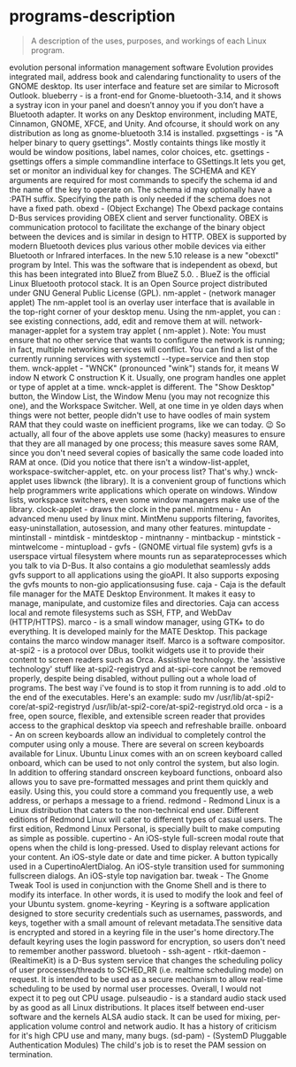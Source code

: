 # programs-description

> A description of the uses, purposes, and workings of each Linux program.

evolution personal information management software Evolution provides integrated mail, address book and calendaring functionality to users of the GNOME desktop. Its user interface and feature set are similar to Microsoft Outlook.
blueberry -  is a front-end for Gnome-bluetooth-3.14, and it shows a systray icon in your panel and doesn’t annoy you if you don’t have a Bluetooth adapter. It works on any Desktop environment, including MATE, Cinnamon, GNOME, XFCE, and Unity. And ofcourse, it should work on any distribution as long as gnome-bluetooth 3.14 is installed.
pxgsettings -  is "A helper binary to query gsettings". Mostly containts things like mostly it would be window positions, label names, color choices, etc.
gsettings - gsettings offers a simple commandline interface to GSettings.It lets you get, set or monitor an individual key for changes. The SCHEMA and KEY arguments are required for most commands to specify the schema id and the name of the key to operate on. The schema id may optionally have a :PATH suffix. Specifying the path is only needed if the schema does not have a fixed path.
obexd - (Object Exchange) The Obexd package contains D-Bus services providing OBEX client and server functionality. OBEX is communication protocol to facilitate the exchange of the binary object between the devices and is similar in design to HTTP. OBEX is supported by modern Bluetooth devices plus various other mobile devices via either Bluetooth or Infrared interfaces. In the new 5.10 release is a new "obexctl" program by Intel. This was the software that is independent as obexd, but this has been integrated into BlueZ from BlueZ 5.0. . BlueZ is the official Linux Bluetooth protocol stack. It is an Open Source project distributed under GNU General Public License (GPL).
nm-applet - (network manager applet) The nm-applet tool is an overlay user interface that is available in the top-right corner of your desktop menu. Using the nm-applet, you can : see existing connections, add, edit and remove them at will. network-manager-applet for a system tray applet ( nm-applet ). Note: You must ensure that no other service that wants to configure the network is running; in fact, multiple networking services will conflict. You can find a list of the currently running services with systemctl --type=service and then stop them.
wnck-applet -  "WNCK" (pronounced "wink") stands for, it means W indow N etwork C onstruction K it. Usually, one program handles one applet or type of applet at a time. wnck-applet is different. The "Show Desktop" button, the Window List, the Window Menu (you may not recognize this one), and the Workspace Switcher. Well, at one time in ye olden days when things were not better, people didn't use to have oodles of main system RAM that they could waste on inefficient programs, like we can today. :wink: So actually, all four of the above applets use some (hacky) measures to ensure that they are all managed by one process; this measure saves some RAM, since you don't need several copies of basically the same code loaded into RAM at once. (Did you notice that there isn't a window-list-applet, workspace-switcher-applet, etc. on your process list? That's why.) wnck-applet uses libwnck (the library). It is a convenient group of functions which help programmers write applications which operate on windows. Window lists, workspace switchers, even some window managers make use of the library.
clock-applet - draws the clock in the panel. 
mintmenu - An advanced menu used by linux mint. MintMenu supports filtering, favorites, easy-uninstallation, autosession, and many other features.
mintupdate -
mintinstall -
mintdisk -
mintdesktop -
mintnanny -
mintbackup -
mintstick -
mintwelcome -
mintupload -
gvfs - (GNOME virtual file system) gvfs is a userspace virtual filesystem where mounts run as separateprocesses which you talk to via D-Bus. It also contains a gio modulethat seamlessly adds gvfs support to all applications using the gioAPI. It also supports exposing the gvfs mounts to non-gio applicationsusing fuse.
caja - Caja is the default file manager for the MATE Desktop Environment. It makes it easy to manage, manipulate, and customize files and directories. Caja can access local and remote filesystems such as SSH, FTP, and WebDav (HTTP/HTTPS).
marco - is a small window manager, using GTK+ to do everything. It is developed mainly for the MATE Desktop. This package contains the marco window manager itself. Marco is a software compositor.
at-spi2 - is a protocol over DBus, toolkit widgets use it to provide their content to screen readers such as Orca. Assistive technology. the 'assistive technology' stuff like at-spi2-registryd and at-spi-core cannot be removed properly, despite being disabled, without pulling out a whole load of programs. The best way i've found is to stop it from running is to add .old to the end of the executables. Here's an example: sudo mv /usr/lib/at-spi2-core/at-spi2-registryd /usr/lib/at-spi2-core/at-spi2-registryd.old
orca - is a free, open source, flexible, and extensible screen reader that provides access to the graphical desktop via speech and refreshable braille.
onboard - An on screen keyboards allow an individual to completely control the computer using only a mouse. There are several on screen keyboards available for Linux. Ubuntu Linux comes with an on screen keyboard called onboard, which can be used to not only control the system, but also login. In addition to offering standard onscreen keyboard functions, onboard also allows you to save pre-formatted messages and print them quickly and easily. Using this, you could store a command you frequently use, a web address, or perhaps a message to a friend.
redmond - Redmond Linux is a Linux distribution that caters to the non-technical end user. Different editions of Redmond Linux will cater to different types of casual users. The first edition, Redmond Linux Personal, is specially built to make computing as simple as possible.
cupertino - An iOS-style full-screen modal route that opens when the child is long-pressed. Used to display relevant actions for your content. An iOS-style date or date and time picker. A button typically used in a CupertinoAlertDialog. An iOS-style transition used for summoning fullscreen dialogs. An iOS-style top navigation bar.
tweak - The Gnome Tweak Tool is used in conjunction with the Gnome Shell and is there to modify its interface. In other words, it is used to modify the look and feel of your Ubuntu system.
gnome-keyring - Keyring is a software application designed to store security credentials such as usernames, passwords, and keys, together with a small amount of relevant metadata.The sensitive data is encrypted and stored in a keyring file in the user's home directory.The default keyring uses the login password for encryption, so users don't need to remember another password.
bluetooh - 
ssh-agent - 
rtkit-daemon - (RealtimeKit) is a D-Bus system service that changes the scheduling policy of user processes/threads to SCHED_RR (i.e. realtime scheduling mode) on request. It is intended to be used as a secure mechanism to allow real-time scheduling to be used by normal user processes. Overall, I would not expect it to peg out CPU usage.
pulseaudio -  is a standard audio stack used by as good as all Linux distributions. It places itself between end-user software and the kernels ALSA audio stack. It can be used for mixing, per-application volume control and network audio. It has a history of criticism for it's high CPU use and many, many bugs.
(sd-pam) - (SystemD Pluggable Authentication Modules) The child's job is to reset the PAM session on termination.
